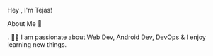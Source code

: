 Hey , I'm Tejas!

About Me 🚀

. 👨‍💻 I am passionate about Web Dev, Android Dev, DevOps & I enjoy learning new things.

